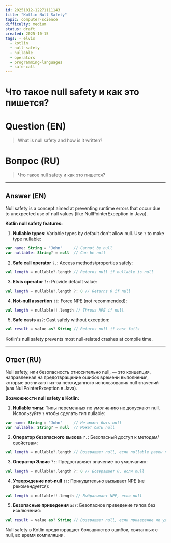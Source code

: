 ```yaml
---
id: 20251012-12271111143
title: "Kotlin Null Safety"
topic: computer-science
difficulty: medium
status: draft
created: 2025-10-15
tags: - elvis
  - kotlin
  - null-safety
  - nullable
  - operators
  - programming-languages
  - safe-call
---
```

# Что такое null safety и как это пишется?

# Question (EN)
> What is null safety and how is it written?

# Вопрос (RU)
> Что такое null safety и как это пишется?

---

## Answer (EN)

Null safety is a concept aimed at preventing runtime errors that occur due to unexpected use of null values (like NullPointerException in Java).

**Kotlin null safety features:**

1. **Nullable types**: Variable types by default don't allow null. Use `?` to make type nullable:
```kotlin
var name: String = "John"     // Cannot be null
var nullable: String? = null  // Can be null
```

2. **Safe call operator** `?.`: Access methods/properties safely:
```kotlin
val length = nullable?.length // Returns null if nullable is null
```

3. **Elvis operator** `?:`: Provide default value:
```kotlin
val length = nullable?.length ?: 0 // Returns 0 if null
```

4. **Not-null assertion** `!!`: Force NPE (not recommended):
```kotlin
val length = nullable!!.length // Throws NPE if null
```

5. **Safe casts** `as?`: Cast safely without exception:
```kotlin
val result = value as? String // Returns null if cast fails
```

Kotlin's null safety prevents most null-related crashes at compile time.

---

## Ответ (RU)

Null safety, или безопасность относительно null, — это концепция, направленная на предотвращение ошибок времени выполнения, которые возникают из-за неожиданного использования null значений (как NullPointerException в Java).

**Возможности null safety в Kotlin:**

1. **Nullable типы**: Типы переменных по умолчанию не допускают null. Используйте `?` чтобы сделать тип nullable:
```kotlin
var name: String = "John"     // Не может быть null
var nullable: String? = null  // Может быть null
```

2. **Оператор безопасного вызова** `?.`: Безопасный доступ к методам/свойствам:
```kotlin
val length = nullable?.length // Возвращает null, если nullable равен null
```

3. **Оператор Элвис** `?:`: Предоставляет значение по умолчанию:
```kotlin
val length = nullable?.length ?: 0 // Возвращает 0, если null
```

4. **Утверждение not-null** `!!`: Принудительно вызывает NPE (не рекомендуется):
```kotlin
val length = nullable!!.length // Выбрасывает NPE, если null
```

5. **Безопасные приведения** `as?`: Безопасное приведение типов без исключения:
```kotlin
val result = value as? String // Возвращает null, если приведение не удалось
```

Null safety в Kotlin предотвращает большинство ошибок, связанных с null, во время компиляции.


